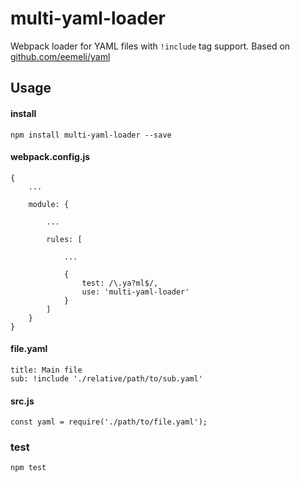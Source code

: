 # multi-yaml-loader
Webpack loader for YAML files with `!include` tag support. Based on [github.com/eemeli/yaml](https://github.com/eemeli/yaml)

## Usage
#### install
```
npm install multi-yaml-loader --save 
```

#### webpack.config.js
```
{
    ...

    module: {
    
        ...
    
        rules: [
            
            ...
            
            {
                test: /\.ya?ml$/,
                use: 'multi-yaml-loader'
            }
        ]
    }
}

```

#### file.yaml
```
title: Main file
sub: !include './relative/path/to/sub.yaml'
```


#### src.js

```
const yaml = require('./path/to/file.yaml');
```

### test
```
npm test
```
